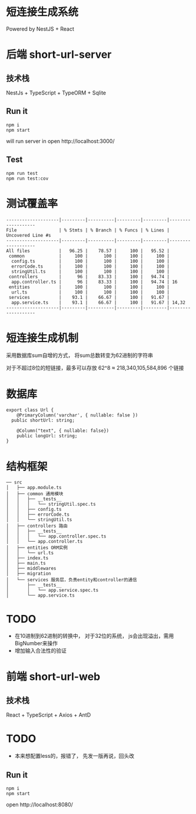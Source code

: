 
# 短连接生成系统

Powered by NestJS + React

# 后端 short-url-server

## 技术栈
NestJs + TypeScript + TypeORM + Sqlite

## Run it
```
npm i
npm start
```
will run server in open http://localhost:3000/

## Test
```
npm run test
npm run test:cov
```

# 测试覆盖率
```
--------------------|---------|----------|---------|---------|-------------------
File                | % Stmts | % Branch | % Funcs | % Lines | Uncovered Line #s 
--------------------|---------|----------|---------|---------|-------------------
All files           |   96.25 |    78.57 |     100 |   95.52 |                   
 common             |     100 |      100 |     100 |     100 |                   
  config.ts         |     100 |      100 |     100 |     100 |                   
  errorCode.ts      |     100 |      100 |     100 |     100 |                   
  stringUtil.ts     |     100 |      100 |     100 |     100 |                   
 controllers        |      96 |    83.33 |     100 |   94.74 |                   
  app.controller.ts |      96 |    83.33 |     100 |   94.74 | 16                
 entities           |     100 |      100 |     100 |     100 |                   
  url.ts            |     100 |      100 |     100 |     100 |                   
 services           |    93.1 |    66.67 |     100 |   91.67 |                   
  app.service.ts    |    93.1 |    66.67 |     100 |   91.67 | 14,32             
--------------------|---------|----------|---------|---------|-------------------
```

# 短连接生成机制
采用数据库sum自增的方式， 将sum总数转变为62进制的字符串

对于不超过8位的短链接，最多可以存放 62^8 ≈ 218,340,105,584,896 个链接

# 数据库
```
export class Url {
	@PrimaryColumn('varchar', { nullable: false })
  public shortUrl: string;

	@Column("text", { nullable: false})
	public longUrl: string;
}
```


# 结构框架
```
── src
│   ├── app.module.ts
│   ├── common 通用模块
│   │   ├── __tests__
│   │   │   └── stringUtil.spec.ts
│   │   ├── config.ts
│   │   ├── errorCode.ts
│   │   └── stringUtil.ts
│   ├── controllers 路由
│   │   ├── __tests__
│   │   │   └── app.controller.spec.ts
│   │   └── app.controller.ts
│   ├── entities ORM实例
│   │   └── url.ts
│   ├── index.ts
│   ├── main.ts
│   ├── middlewares
│   ├── migration
│   └── services 服务层，负责entity和controller的通信
│       ├── __tests__
│       │   └── app.service.spec.ts
│       └── app.service.ts
```


# TODO
* 在10进制到62进制的转换中， 对于32位的系统， js会出现溢出，需用BigNumber来操作
* 增加输入合法性的验证


# 前端 short-url-web

## 技术栈
React + TypeScript + Axios + AntD


# TODO
* 本来想配置less的，报错了， 先发一版再说，回头改

## Run it
```
npm i
npm start
```
open http://localhost:8080/
